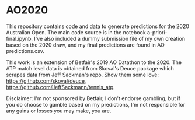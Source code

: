 # AO2020

This repository contains code and data to generate predictions for the 2020 Australian Open. The main code source is in the notebook a-priori-final.ipynb.
I've also included a dummy submission file of my own creation based on the 2020 draw, and my final predictions are found in AO predictions.csv.

This work is an extension of Betfair's 2019 AO Datathon to the 2020. The ATP match level data is obtained from Skoval's Deuce package which scrapes data from Jeff Sackman's repo.
Show them some love: https://github.com/skoval/deuce, https://github.com/JeffSackmann/tennis_atp.

Disclaimer: I'm not sponsored by Betfair, I don't endorse gambling, but if you do choose to gamble based on my predictions, I'm not responsible for any gains or losses you may make, you are.
